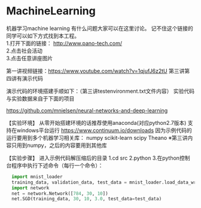 # MachineLearning
机器学习machine learning  有什么问题大家可以在这里讨论。
记不住这个链接的同学可以如下方式找到本工程。
<BR>1.打开下面的链接：
http://www.pano-tech.com/
<BR>2.点击社会活动
<BR>3.点击任意讲座图片

第一讲视频链接：https://www.youtube.com/watch?v=1qjufJ6z2tU
第三讲第四讲有演示代码


演示代码的环境搭建手顺如下：（第三讲testenvironment.txt文件内容）
实验代码与实验数据来自于下面的项目

https://github.com/mnielsen/neural-networks-and-deep-learning

【实验环境】
从零开始搭建环境的话推荐使用anaconda(对应python2.7版本)
支持在windows平台运行
https://www.continuum.io/downloads
因为示例代码的运行要用到多个机器学习相关库：
numpy
scikit-learn
scipy
Theano
※第三讲内容只用到numpy，之后的内容要用到其他库


【实验步骤】
进入示例代码解压缩后的目录
1.cd src
2.python
3.在python控制台程序中执行下述命令（每行一个命令）：
```python
  import mnist_loader
  training_data, validation_data, test_data = mnist_loader.load_data_wrapper()
  import network
  net = network.Network([784, 30, 10])
  net.SGD(training_data, 30, 10, 3.0, test_data=test_data)
```
